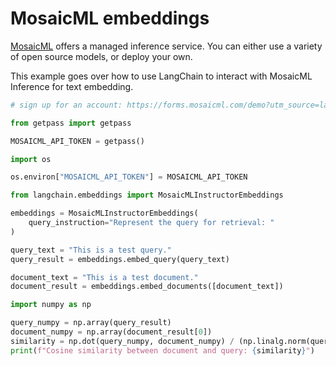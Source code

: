# MosaicML embeddings

[MosaicML](https://docs.mosaicml.com/en/latest/inference.html) offers a managed inference service. You can either use a variety of open source models, or deploy your own.

This example goes over how to use LangChain to interact with MosaicML Inference for text embedding.

<!-- WARNING: THIS FILE WAS AUTOGENERATED! DO NOT EDIT! Instead, edit the notebook w/the location & name as this file. -->


```python
# sign up for an account: https://forms.mosaicml.com/demo?utm_source=langchain

from getpass import getpass

MOSAICML_API_TOKEN = getpass()
```


```python
import os

os.environ["MOSAICML_API_TOKEN"] = MOSAICML_API_TOKEN
```


```python
from langchain.embeddings import MosaicMLInstructorEmbeddings
```


```python
embeddings = MosaicMLInstructorEmbeddings(
    query_instruction="Represent the query for retrieval: "
)
```


```python
query_text = "This is a test query."
query_result = embeddings.embed_query(query_text)
```


```python
document_text = "This is a test document."
document_result = embeddings.embed_documents([document_text])
```


```python
import numpy as np

query_numpy = np.array(query_result)
document_numpy = np.array(document_result[0])
similarity = np.dot(query_numpy, document_numpy) / (np.linalg.norm(query_numpy)*np.linalg.norm(document_numpy))
print(f"Cosine similarity between document and query: {similarity}")
```
